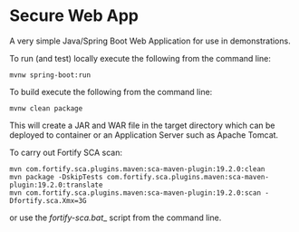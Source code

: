 Secure Web App
==============

A very simple Java/Spring Boot Web Application for use in demonstrations.

To run (and test) locally execute the following from the command line:

```mvnw spring-boot:run```

To build execute the following from the command line:

```mvnw clean package``` 

This will create a JAR and WAR file in the target directory which can be deployed to container 
or an Application Server such as Apache Tomcat.

To carry out Fortify SCA scan:

```
mvn com.fortify.sca.plugins.maven:sca-maven-plugin:19.2.0:clean
mvn package -DskipTests com.fortify.sca.plugins.maven:sca-maven-plugin:19.2.0:translate
mvn com.fortify.sca.plugins.maven:sca-maven-plugin:19.2.0:scan -Dfortify.sca.Xmx=3G
```

or use the _fortify-sca.bat__ script from the command line.
